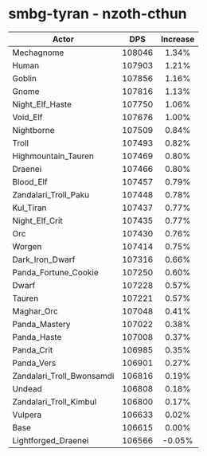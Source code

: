 # smbg-tyran - nzoth-cthun
| Actor | DPS | Increase |
|---|:---:|:---:|
|Mechagnome|108046|1.34%|
|Human|107903|1.21%|
|Goblin|107856|1.16%|
|Gnome|107816|1.13%|
|Night_Elf_Haste|107750|1.06%|
|Void_Elf|107676|1.00%|
|Nightborne|107509|0.84%|
|Troll|107493|0.82%|
|Highmountain_Tauren|107469|0.80%|
|Draenei|107466|0.80%|
|Blood_Elf|107457|0.79%|
|Zandalari_Troll_Paku|107448|0.78%|
|Kul_Tiran|107437|0.77%|
|Night_Elf_Crit|107435|0.77%|
|Orc|107430|0.76%|
|Worgen|107414|0.75%|
|Dark_Iron_Dwarf|107316|0.66%|
|Panda_Fortune_Cookie|107250|0.60%|
|Dwarf|107228|0.57%|
|Tauren|107221|0.57%|
|Maghar_Orc|107048|0.41%|
|Panda_Mastery|107022|0.38%|
|Panda_Haste|107008|0.37%|
|Panda_Crit|106985|0.35%|
|Panda_Vers|106901|0.27%|
|Zandalari_Troll_Bwonsamdi|106816|0.19%|
|Undead|106808|0.18%|
|Zandalari_Troll_Kimbul|106800|0.17%|
|Vulpera|106633|0.02%|
|Base|106615|0.00%|
|Lightforged_Draenei|106566|-0.05%|
